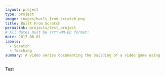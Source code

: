 ```yaml
---
layout: project
type: project
image: images/built_from_scratch.png
title: Built From Scratch
permalink: projects/test_project
# All dates must be YYYY-MM-DD format!
date: 2017-08-01
labels:
  - Scratch
  - Teaching
summary: A video series documenting the building of a video game using Scratch.
---
```


Test
